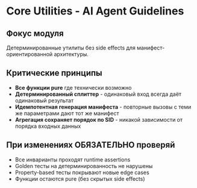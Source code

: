 # Core Utilities - AI Agent Guidelines

## Фокус модуля

Детерминированные утилиты без side effects для манифест-ориентированной архитектуры.

## Критические принципы

- **Все функции pure** где технически возможно
- **Детерминированный сплиттер** - одинаковый вход всегда даёт одинаковый результат
- **Идемпотентная генерация манифеста** - повторные вызовы с теми же параметрами дают тот же
  манифест
- **Агрегация сохраняет порядок по SID** - никакой зависимости от порядка входных данных

## При изменениях ОБЯЗАТЕЛЬНО проверяй

- Все инварианты проходят runtime assertions
- Golden тесты на детерминированность не нарушены
- Property-based тесты покрывают новые edge cases
- Функции остаются pure (без скрытых side effects)
